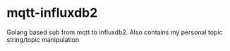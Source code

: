 # mqtt-influxdb2
Golang based sub from mqtt to influxdb2. Also contains my personal topic string/topic manipulation 
